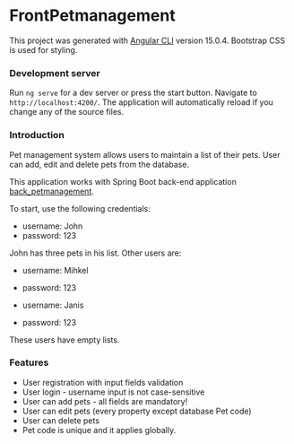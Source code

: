 # FrontPetmanagement

This project was generated with [Angular CLI](https://github.com/angular/angular-cli) version 15.0.4.
Bootstrap CSS is used for styling.

### Development server

Run `ng serve` for a dev server or press the start button. Navigate to `http://localhost:4200/`. The application will automatically reload if you change any of the source files.

### Introduction

Pet management system allows users to maintain a list of their pets. User can add, edit and delete pets from the database.

This application works with Spring Boot back-end application
[back_petmanagement](https://github.com/AOrgla/back_petmanagement).

To start, use the following credentials:
* username: John
* password: 123

John has three pets in his list.
Other users are:
* username: Mihkel
* password: 123

* username: Janis
* password: 123

These users have empty lists.

### Features

* User registration with input fields validation
* User login - username input is not case-sensitive
* User can add pets - all fields are mandatory!
* User can edit pets (every property except database Pet code)
* User can delete pets
* Pet code is unique and it applies globally. 

